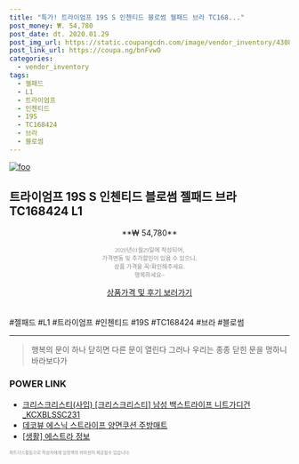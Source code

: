 ```yaml
--- 
title: "특가! 트라이엄프 19S S 인첸티드 블로썸 젤패드 브라 TC168..." 
post_money: ₩. 54,780 
post_date: dt. 2020.01.29 
post_img_url: https://static.coupangcdn.com/image/vendor_inventory/4308/750eac19439c57085de3d1ad2f78dc79d5029f0bc7fae0366bbbeef7c490.jpg 
post_link_url: https://coupa.ng/bnFvwO 
categories: 
  - vendor_inventory 
tags: 
  - 젤패드 
  - L1 
  - 트라이엄프 
  - 인첸티드 
  - 19S 
  - TC168424 
  - 브라 
  - 블로썸 
--- 
```

[![foo](https://static.coupangcdn.com/image/vendor_inventory/4308/750eac19439c57085de3d1ad2f78dc79d5029f0bc7fae0366bbbeef7c490.jpg)](https://coupa.ng/bnFvwO) 

## 트라이엄프 19S S 인첸티드 블로썸 젤패드 브라 TC168424 L1 
<p style="text-align: center;">**₩ 54,780**</p> 
<p style="text-align: center;"><span style="color: #898c8f; font-family: Georgia,Times,serif; font-size: 0.75em;">2020년01월29일에 작성되어, <br>가격변동 및 추가할인이 있을 수 있으니,<br> 상품 가격을 꼭!확인해주세요.<br>행복하세요~</span> 
</p>	 
<div markdown="0" style="text-align: center;"><a href="https://coupa.ng/bnFvwO" class="btn btn--success">상품가격 및 후기 보러가기</a></div> 
<br><br> 
  #젤패드 #L1 #트라이엄프 #인첸티드 #19S #TC168424 #브라 #블로썸 
<hr> 

> 행복의 문이 하나 닫히면 다른 문이 열린다 그러나 우리는 종종 닫힌 문을 멍하니 바라보다가 


### POWER LINK

* <a href="https://blog.naver.com/santokki14/221781563606" target="_blank">크리스크리스티(사입) [크리스크리스티] 남성 백스트라이프 니트가디건_KCXBLSSC231</a>
* <a href="https://blog.naver.com/santokki14/221785240734" target="_blank">데코뷰 에스닉 스트라이프 양면쿠션 주방매트</a>
* <a href="https://blog.naver.com/santokki14/221765164995" target="_blank"> [생활] 에스트라 정보 </a>

<span style="color: #898c8f; font-family: Georgia,Times,serif; font-size: 0.55em;">파트너스활동으로 작성자에게 일정액의 커미션이 제공될수 있습니다.</span> 
